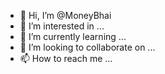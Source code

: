 - 👋 Hi, I’m @MoneyBhai
- 👀 I’m interested in ...
- 🌱 I’m currently learning ...
- 💞️ I’m looking to collaborate on ...
- 📫 How to reach me ...

<!---
MoneyBhai/MoneyBhai is a ✨ special ✨ repository because its `README.md` (this file) appears on your GitHub profile.
You can click the Preview link to take a look at your changes.
--->
